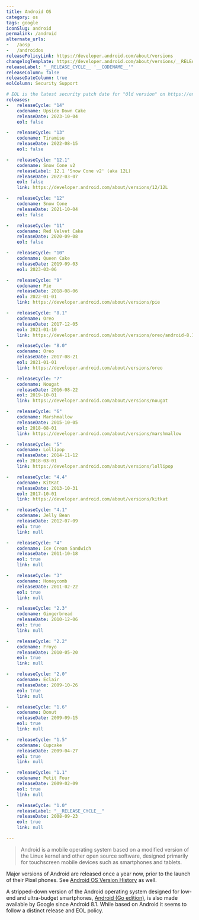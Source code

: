 ```yaml
---
title: Android OS
category: os
tags: google
iconSlug: android
permalink: /android
alternate_urls:
-   /aosp
-   /androidos
releasePolicyLink: https://developer.android.com/about/versions
changelogTemplate: https://developer.android.com/about/versions/__RELEASE_CYCLE__
releaseLabel: "__RELEASE_CYCLE__ '__CODENAME__'"
releaseColumn: false
releaseDateColumn: true
eolColumn: Security Support

# EOL is the latest security patch date for "Old version" on https://en.wikipedia.org/wiki/Android_version_history.
releases:
-   releaseCycle: "14"
    codename: Upside Down Cake
    releaseDate: 2023-10-04
    eol: false

-   releaseCycle: "13"
    codename: Tiramisu
    releaseDate: 2022-08-15
    eol: false

-   releaseCycle: "12.1"
    codename: Snow Cone v2
    releaseLabel: 12.1 'Snow Cone v2' (aka 12L)
    releaseDate: 2022-03-07
    eol: false
    link: https://developer.android.com/about/versions/12/12L

-   releaseCycle: "12"
    codename: Snow Cone
    releaseDate: 2021-10-04
    eol: false

-   releaseCycle: "11"
    codename: Red Velvet Cake
    releaseDate: 2020-09-08
    eol: false

-   releaseCycle: "10"
    codename: Queen Cake
    releaseDate: 2019-09-03
    eol: 2023-03-06

-   releaseCycle: "9"
    codename: Pie
    releaseDate: 2018-08-06
    eol: 2022-01-01
    link: https://developer.android.com/about/versions/pie

-   releaseCycle: "8.1"
    codename: Oreo
    releaseDate: 2017-12-05
    eol: 2021-01-10
    link: https://developer.android.com/about/versions/oreo/android-8.1

-   releaseCycle: "8.0"
    codename: Oreo
    releaseDate: 2017-08-21
    eol: 2021-01-01
    link: https://developer.android.com/about/versions/oreo

-   releaseCycle: "7"
    codename: Nougat
    releaseDate: 2016-08-22
    eol: 2019-10-01
    link: https://developer.android.com/about/versions/nougat

-   releaseCycle: "6"
    codename: Marshmallow
    releaseDate: 2015-10-05
    eol: 2018-08-01
    link: https://developer.android.com/about/versions/marshmallow

-   releaseCycle: "5"
    codename: Lollipop
    releaseDate: 2014-11-12
    eol: 2018-03-01
    link: https://developer.android.com/about/versions/lollipop

-   releaseCycle: "4.4"
    codename: KitKat
    releaseDate: 2013-10-31
    eol: 2017-10-01
    link: https://developer.android.com/about/versions/kitkat

-   releaseCycle: "4.1"
    codename: Jelly Bean
    releaseDate: 2012-07-09
    eol: true
    link: null

-   releaseCycle: "4"
    codename: Ice Cream Sandwich
    releaseDate: 2011-10-18
    eol: true
    link: null

-   releaseCycle: "3"
    codename: Honeycomb
    releaseDate: 2011-02-22
    eol: true
    link: null

-   releaseCycle: "2.3"
    codename: Gingerbread
    releaseDate: 2010-12-06
    eol: true
    link: null

-   releaseCycle: "2.2"
    codename: Froyo
    releaseDate: 2010-05-20
    eol: true
    link: null

-   releaseCycle: "2.0"
    codename: Eclair
    releaseDate: 2009-10-26
    eol: true
    link: null

-   releaseCycle: "1.6"
    codename: Donut
    releaseDate: 2009-09-15
    eol: true
    link: null

-   releaseCycle: "1.5"
    codename: Cupcake
    releaseDate: 2009-04-27
    eol: true
    link: null

-   releaseCycle: "1.1"
    codename: Petit Four
    releaseDate: 2009-02-09
    eol: true
    link: null

-   releaseCycle: "1.0"
    releaseLabel: "__RELEASE_CYCLE__"
    releaseDate: 2008-09-23
    eol: true
    link: null

---
```


> Android is a mobile operating system based on a modified version of the Linux kernel and other
> open source software, designed primarily for touchscreen mobile devices such as smartphones and
> tablets.

Major versions of Android are released once a year now, prior to the launch of their Pixel phones.
See [Android OS Version History](https://en.wikipedia.org/wiki/Android_version_history) as well.

A stripped-down version of the Android operating system designed for low-end and ultra-budget
smartphones, [Android (Go edition)](https://www.android.com/versions/go-edition/), is also
made available by Google since Android 8.1. While based on Android it seems to follow a distinct
release and EOL policy.

